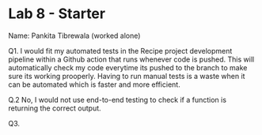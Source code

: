 # Lab 8 - Starter

Name: Pankita Tibrewala (worked alone)

Q1. I would fit my automated tests in the Recipe project development pipeline within a Github action that runs whenever code is pushed. This will automatically check my code everytime its pushed to the branch to make sure its working prooperly. Having to run manual tests is a waste when it can be automated which is faster and more efficient. 

Q.2 No, I would not use end-to-end testing to check if a function is returning the correct output.

Q3.
